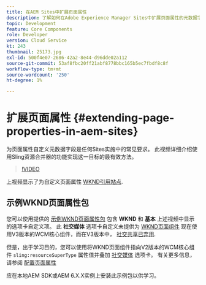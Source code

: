 ```yaml
---
title: 在AEM Sites中扩展页面属性
description: 了解如何在Adobe Experience Manager Sites中扩展页面属性的元数据字段。 此视频详细介绍使用Sling资源合并器的功能实现这一目标的最有效方法。
topic: Development
feature: Core Components
role: Developer
version: Cloud Service
kt: 243
thumbnail: 25173.jpg
exl-id: 500f4e07-2686-42a2-8e44-d96dde02a112
source-git-commit: 53af8fbc20ff21abf8778bbc165b5ec7fbdf8c8f
workflow-type: tm+mt
source-wordcount: '250'
ht-degree: 1%

---
```


# 扩展页面属性 {#extending-page-properties-in-aem-sites}

为页面属性自定义元数据字段是任何Sites实施中的常见要求。 此视频详细介绍使用Sling资源合并器的功能实现这一目标的最有效方法。

>[!VIDEO](https://video.tv.adobe.com/v/25173?quality=12&learn=on)

上视频显示了为自定义页面属性 [WKND引用站点](https://github.com/adobe/aem-guides-wknd).

## 示例WKND页面属性包

您可以使用提供的 [示例WKND页面属性包](./assets/WKND-PageProperties-Example-Dialog-1.0.zip) 包含 **WKND** 和 **基本** 上述视频中显示的选项卡自定义项。 此 **社交媒体** 选项卡自定义未提供为 [WKND页面组件](https://github.com/adobe/aem-guides-wknd/blob/main/ui.apps/src/main/content/jcr_root/apps/wknd/components/page/.content.xml#L5) 现在使用V3版本的WCM核心组件，而在V3版本中， [社交共享已弃用](https://github.com/adobe/aem-core-wcm-components/pull/1930).

但是，出于学习目的，您可以使用将WKND页面组件指向V2版本的WCM核心组件 `sling:resourceSuperType` 属性值并叠加 [社交媒体](https://github.com/adobe/aem-core-wcm-components/blob/main/content/src/content/jcr_root/apps/core/wcm/components/page/v2/page/_cq_dialog/.content.xml#L95) 选项卡。 有关更多信息，请参阅 [配置页面属性](https://experienceleague.adobe.com/docs/experience-manager-65/developing/extending-aem/page-properties-views.html#configuring-your-page-properties)

应在本地AEM SDK或AEM 6.X.X实例上安装此示例包以供学习。
